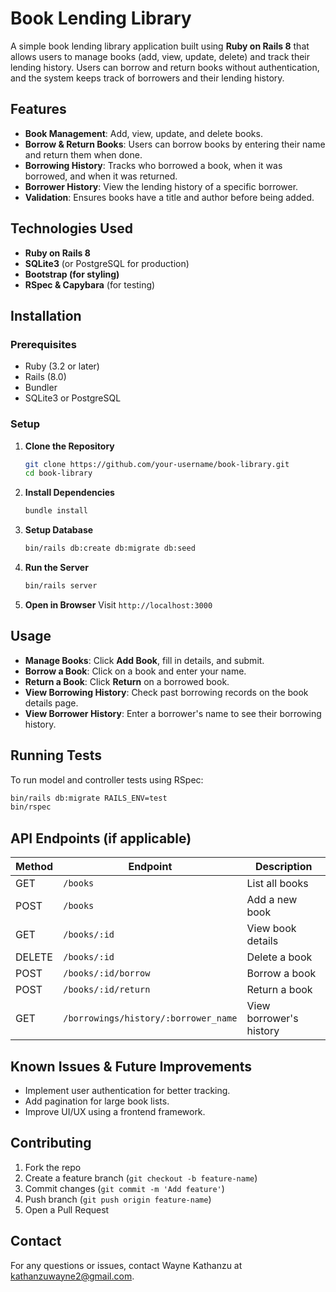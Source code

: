 # Book Lending Library

A simple book lending library application built using **Ruby on Rails 8** that allows users to manage books (add, view, update, delete) and track their lending history. Users can borrow and return books without authentication, and the system keeps track of borrowers and their lending history.

## Features
- **Book Management**: Add, view, update, and delete books.
- **Borrow & Return Books**: Users can borrow books by entering their name and return them when done.
- **Borrowing History**: Tracks who borrowed a book, when it was borrowed, and when it was returned.
- **Borrower History**: View the lending history of a specific borrower.
- **Validation**: Ensures books have a title and author before being added.

## Technologies Used
- **Ruby on Rails 8**
- **SQLite3** (or PostgreSQL for production)
- **Bootstrap (for styling)**
- **RSpec & Capybara** (for testing)

## Installation
### Prerequisites
- Ruby (3.2 or later)
- Rails (8.0)
- Bundler
- SQLite3 or PostgreSQL

### Setup
1. **Clone the Repository**
   ```sh
   git clone https://github.com/your-username/book-library.git
   cd book-library
   ```
2. **Install Dependencies**
   ```sh
   bundle install
   ```
3. **Setup Database**
   ```sh
   bin/rails db:create db:migrate db:seed
   ```
4. **Run the Server**
   ```sh
   bin/rails server
   ```
5. **Open in Browser**
   Visit `http://localhost:3000`

## Usage
- **Manage Books**: Click **Add Book**, fill in details, and submit.
- **Borrow a Book**: Click on a book and enter your name.
- **Return a Book**: Click **Return** on a borrowed book.
- **View Borrowing History**: Check past borrowing records on the book details page.
- **View Borrower History**: Enter a borrower's name to see their borrowing history.

## Running Tests
To run model and controller tests using RSpec:
```sh
bin/rails db:migrate RAILS_ENV=test
bin/rspec
```

## API Endpoints (if applicable)
| Method | Endpoint | Description |
|--------|---------|-------------|
| GET | `/books` | List all books |
| POST | `/books` | Add a new book |
| GET | `/books/:id` | View book details |
| DELETE | `/books/:id` | Delete a book |
| POST | `/books/:id/borrow` | Borrow a book |
| POST | `/books/:id/return` | Return a book |
| GET | `/borrowings/history/:borrower_name` | View borrower's history |

## Known Issues & Future Improvements
- Implement user authentication for better tracking.
- Add pagination for large book lists.
- Improve UI/UX using a frontend framework.

## Contributing
1. Fork the repo
2. Create a feature branch (`git checkout -b feature-name`)
3. Commit changes (`git commit -m 'Add feature'`)
4. Push branch (`git push origin feature-name`)
5. Open a Pull Request


## Contact
For any questions or issues, contact Wayne Kathanzu at kathanzuwayne2@gmail.com.

